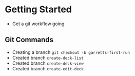 # Getting Started

- Get a git workflow going

## Git Commands
- Creating a branch `git checkout -b garretts-first-run`
- Created branch `create-deck-list`
- Created branch `create-deck-view`
- Created branch `create-edit-deck`